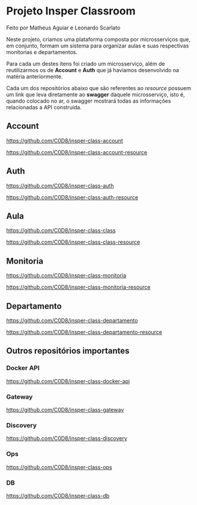 # Projeto Insper Classroom


Feito por Matheus Aguiar e Leonardo Scarlato

Neste projeto, criamos uma plataforma composta por microsserviços que, em conjunto, formam um sistema para organizar aulas e suas respectivas monitorias e departamentos.

Para cada um destes itens foi criado um microsserviço, além de reutilizarmos os de **Account** e **Auth** que já haviamos desenvolvido na matéria anteriormente.

Cada um dos repositórios abaixo que são referentes ao *resource* possuem um link que leva diretamente ao **swagger** daquele microsserviço, isto é, quando colocado no ar, o swagger mostrará todas as informações relacionadas a API construída.

## Account

https://github.com/C0D8/insper-class-account

https://github.com/C0D8/insper-class-account-resource

## Auth

https://github.com/C0D8/insper-class-auth

https://github.com/C0D8/insper-class-auth-resource


## Aula

https://github.com/C0D8/insper-class-class

https://github.com/C0D8/insper-class-class-resource

## Monitoria

https://github.com/C0D8/insper-class-monitoria

https://github.com/C0D8/insper-class-monitoria-resource

## Departamento

https://github.com/C0D8/insper-class-departamento

https://github.com/C0D8/insper-class-departamento-resource

## Outros repositórios importantes

### Docker API

https://github.com/C0D8/insper-class-docker-api

### Gateway

https://github.com/C0D8/insper-class-gateway

### Discovery

https://github.com/C0D8/insper-class-discovery

### Ops

https://github.com/C0D8/insper-class-ops

### DB

https://github.com/C0D8/insper-class-db

